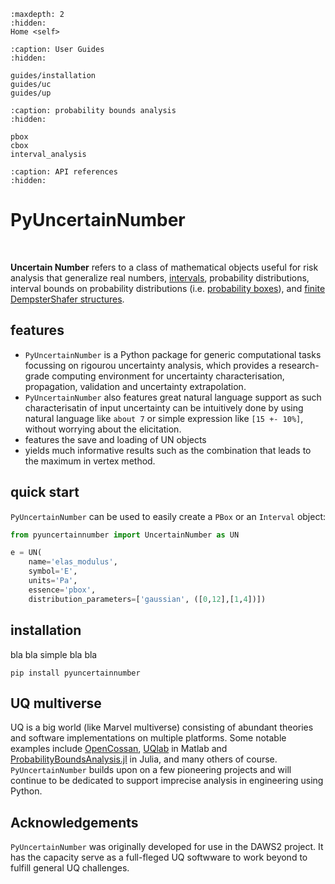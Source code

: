 ```{toctree}
:maxdepth: 2
:hidden:
Home <self>
```

```{toctree}
:caption: User Guides
:hidden:

guides/installation
guides/uc
guides/up
```

```{toctree}
:caption: probability bounds analysis
:hidden:

pbox
cbox
interval_analysis
```

```{toctree}
:caption: API references
:hidden:
```

# PyUncertainNumber

<br>

**Uncertain Number** refers to a class of mathematical objects useful for risk analysis that generalize real numbers, [intervals](https://en.wikipedia.org/wiki/Interval_arithmetic), probability distributions, interval bounds on probability distributions (i.e. [probability boxes](https://en.wikipedia.org/wiki/Probability_box)), and [finite DempsterShafer structures](https://en.wikipedia.org/wiki/Dempster%E2%80%93Shafer_theory#:~:text=Often%20used%20as%20a%20method,on%20independent%20items%20of%20evidence.).

## features

- `PyUncertainNumber` is a Python package for generic computational tasks focussing on rigourou uncertainty analysis, which provides a research-grade computing environment for uncertainty characterisation, propagation, validation and uncertainty extrapolation.
- `PyUncertainNumber` also features great natural language support as such characterisatin of input uncertainty can be intuitively done by using natural language like `about 7` or simple expression like `[15 +- 10%]`, without worrying about the elicitation.
- features the save and loading of UN objects
- yields much informative results such as the combination that leads to the maximum in vertex method.

## quick start

`PyUncertainNumber` can be used to easily create a `PBox` or an `Interval` object:

```python
from pyuncertainnumber import UncertainNumber as UN

e = UN(
    name='elas_modulus', 
    symbol='E', 
    units='Pa', 
    essence='pbox', 
    distribution_parameters=['gaussian', ([0,12],[1,4])])
```

<!-- add some pbox plots herein
```{image} ../../assets/myAnimation.gif
:alt: pbox dynamic visualisation
:class: bg-primary
:width: 600px
:align: center
``` -->

## installation

bla bla simple bla bla

```shell
pip install pyuncertainnumber
```

## UQ multiverse

UQ is a big world (like Marvel multiverse) consisting of abundant theories and software implementations on multiple platforms. Some notable examples include [OpenCossan](https://github.com/cossan-working-group/OpenCossan), [UQlab](https://www.uqlab.com/) in Matlab and [ProbabilityBoundsAnalysis.jl](https://github.com/AnderGray/ProbabilityBoundsAnalysis.jl) in Julia, and many others of course. `PyUncertainNumber` builds upon on a few pioneering projects and will continue to be dedicated to support imprecise analysis in engineering using Python.

## Acknowledgements

`PyUncertainNumber` was originally developed for use in the DAWS2 project. It has the capacity serve as a full-fleged UQ softwware to work beyond to fulfill general UQ challenges.

